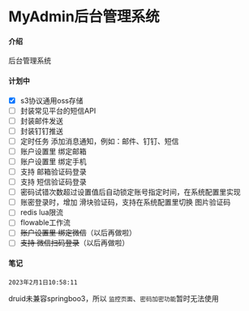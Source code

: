 # MyAdmin后台管理系统

#### 介绍

后台管理系统

#### 计划中

- [x] s3协议通用oss存储
- [ ] 封装常见平台的短信API
- [ ] 封装邮件发送
- [ ] 封装钉钉推送
- [ ] 定时任务 添加消息通知，例如：邮件、钉钉、短信
- [ ] 账户设置里 绑定邮箱
- [ ] 账户设置里 绑定手机
- [ ] 支持 邮箱验证码登录
- [ ] 支持 短信验证码登录
- [ ] 密码试错次数超过设置值后自动锁定账号指定时间，在系统配置里实现
- [ ] 账密登录时，增加 滑块验证码，支持在系统配置里切换 图片验证码
- [ ] redis lua限流
- [ ] flowable工作流
- [ ] ~~账户设置里 绑定微信~~（以后再做啦）
- [ ] ~~支持 微信扫码登录~~（以后再做啦）
#### 笔记

`2023年2月1日10:58:11`

druid未兼容springboo3，所以 `监控页面`、`密码加密功能`暂时无法使用
